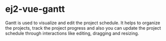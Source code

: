 # ej2-vue-gantt

Gantt is used to visualize and edit the project schedule. It helps to organize the projects, track the project progress and also you can update the project schedule through interactions like editing, dragging and resizing.